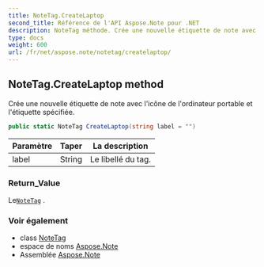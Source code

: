 ```yaml
---
title: NoteTag.CreateLaptop
second_title: Référence de l'API Aspose.Note pour .NET
description: NoteTag méthode. Crée une nouvelle étiquette de note avec licône de lordinateur portable et létiquette spécifiée.
type: docs
weight: 600
url: /fr/net/aspose.note/notetag/createlaptop/
---
```

## NoteTag.CreateLaptop method

Crée une nouvelle étiquette de note avec l'icône de l'ordinateur portable et l'étiquette spécifiée.

```csharp
public static NoteTag CreateLaptop(string label = "")
```

| Paramètre | Taper | La description |
| --- | --- | --- |
| label | String | Le libellé du tag. |

### Return_Value

Le[`NoteTag`](../) .

### Voir également

* class [NoteTag](../)
* espace de noms [Aspose.Note](../../notetag/)
* Assemblée [Aspose.Note](../../../)


